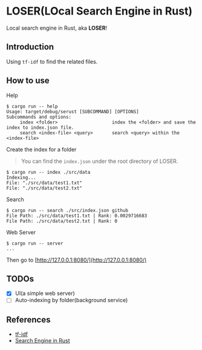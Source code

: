 # LOSER(LOcal Search Engine in Rust)

Local search engine in Rust, aka **LOSER**!

## Introduction

Using `tf-idf` to find the related files.

## How to use

Help

```console
$ cargo run -- help
Usage: target/debug/serust [SUBCOMMAND] [OPTIONS]
Subcommands and options:
     index <folder>                    index the <folder> and save the index to index.json file.
     search <index-file> <query>       search <query> within the <index-file>
```

Create the index for a folder
> You can find the `index.json` under the root directory of LOSER.

```console
$ cargo run -- index ./src/data
Indexing...
File: "./src/data/test1.txt"
File: "./src/data/test2.txt"
```

Search

```console
$ cargo run -- search ./src/index.json github
File Path: ./src/data/test1.txt | Rank: 0.0029716683
File Path: ./src/data/test2.txt | Rank: 0
```

Web Server

```console
$ cargo run -- server
...
```

Then go to [http://127.0.0.1:8080/](http://127.0.0.1:8080/)

## TODOs

- [x] UI(a simple web server)
- [ ] Auto-indexing by folder(background service)

## References

- [tf-idf](https://en.wikipedia.org/wiki/Tf%E2%80%93idf)
- [Search Engine in Rust](https://youtu.be/hm5xOJiVEeg)
